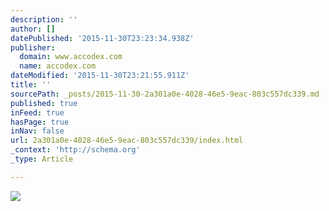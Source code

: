 ```yaml
---
description: ''
author: []
datePublished: '2015-11-30T23:23:34.938Z'
publisher:
  domain: www.accodex.com
  name: accodex.com
dateModified: '2015-11-30T23:21:55.911Z'
title: ''
sourcePath: _posts/2015-11-30-2a301a0e-4028-46e5-9eac-803c557dc339.md
published: true
inFeed: true
hasPage: true
inNav: false
url: 2a301a0e-4028-46e5-9eac-803c557dc339/index.html
_context: 'http://schema.org'
_type: Article

---
```

![](http://www.accodex.com/wp-content/uploads/2015/03/Anthill_Accodex_Raise-279x1024.png)